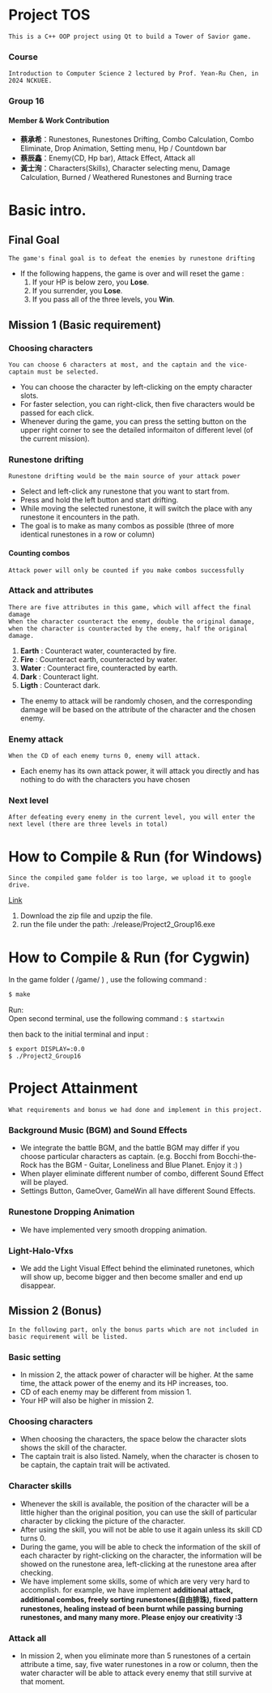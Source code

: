 # Project TOS
    This is a C++ OOP project using Qt to build a Tower of Savior game.

### Course
    Introduction to Computer Science 2 lectured by Prof. Yean-Ru Chen, in 2024 NCKUEE.

### Group 16
#### Member & Work Contribution
- **蔡承希**：Runestones, Runestones Drifting, Combo Calculation, Combo Eliminate, Drop Animation, Setting menu, Hp / Countdown bar
- **蔡辰鑫**：Enemy(CD, Hp bar), Attack Effect, Attack all
- **黃士洵**：Characters(Skills), Character selecting menu, Damage Calculation, Burned / Weathered Runestones and Burning trace

# Basic intro.

## Final Goal
    The game's final goal is to defeat the enemies by runestone drifting
- If the following happens, the game is over and will reset the game : 
    1. If your HP is below zero, you **Lose**.
    2. If you surrender, you **Lose**.
    4. If you pass all of the three levels, you **Win**.

## Mission 1 (Basic requirement)
### Choosing characters
    You can choose 6 characters at most, and the captain and the vice-captain must be selected.
- You can choose the character by left-clicking on the empty character slots.
- For faster selection, you can right-click, then five characters would be passed for each click.
- Whenever during the game, you can press the setting button on the upper right corner to see the detailed informaiton of different level (of the current mission).

### Runestone drifting
    Runestone drifting would be the main source of your attack power
- Select and left-click any runestone that you want to start from.
- Press and hold the left button and start drifting.
- While moving the selected runestone, it will switch the place with any runestone it encounters in the path.
- The goal is to make as many combos as possible (three of more identical runestones in a row or column)

#### Counting combos
    Attack power will only be counted if you make combos successfully
    
### Attack and attributes
    There are five attributes in this game, which will affect the final damage
    When the character counteract the enemy, double the original damage, when the character is counteracted by the enemy, half the original damage.
1. **Earth** : Counteract water, counteracted by fire.
2. **Fire** : Counteract earth, counteracted by water.
3. **Water** : Counteract fire, counteracted by earth.
4. **Dark** : Counteract light.
5. **Ligth** : Counteract dark.
- The enemy to attack will be randomly chosen, and the corresponding damage will be based on the attribute of the character and the chosen enemy.

### Enemy attack
    When the CD of each enemy turns 0, enemy will attack.
- Each enemy has its own attack power, it will attack you directly and has nothing to do with the characters you have chosen

### Next level
    After defeating every enemy in the current level, you will enter the next level (there are three levels in total)

# How to Compile & Run (for Windows)
    Since the compiled game folder is too large, we upload it to google drive.
[Link](https://drive.google.com/file/d/15IZvc6v-RJ7daGYePPy4gHfH7QNXDGnL/view?usp=sharing)
1. Download the zip file and upzip the file.
2. run the file under the path: ./release/Project2_Group16.exe

# How to Compile & Run (for Cygwin)
In the game folder ( /game/ ) , use the following command :
```bash
$ make
```
Run:  
Open second terminal, use the following command :
```$ startxwin```

then back to the initial terminal and input :
```
$ export DISPLAY=:0.0
$ ./Project2_Group16
```


# Project Attainment
    What requirements and bonus we had done and implement in this project.

### Background Music (BGM) and Sound Effects
- We integrate the battle BGM, and the battle BGM may differ if you choose particular characters as captain.
    (e.g. Bocchi from Bocchi-the-Rock has the BGM - Guitar, Loneliness and Blue Planet. Enjoy it :) )
- When player eliminate different number of combo, different Sound Effect will be played.
- Settings Button, GameOver, GameWin all have different Sound Effects.

### Runestone Dropping Animation
- We have implemented very smooth dropping animation.

### Light-Halo-Vfxs
- We add the Light Visual Effect behind the eliminated runetones, which will show up, become bigger and then become smaller and end up disappear.

## Mission 2 (Bonus)
    In the following part, only the bonus parts which are not included in basic requirement will be listed.

### Basic setting
- In mission 2, the attack power of character will be higher. At the same time, the attack power of the enemy and its HP increases, too.
- CD of each enemy may be different from mission 1.
- Your HP will also be higher in mission 2.

### Choosing characters
- When choosing the characters, the space below the character slots shows the skill of the character.
- The captain trait is also listed. Namely, when the character is chosen to be captain, the captain trait will be activated.

### Character skills
- Whenever the skill is available, the position of the character will be a little higher than the original position, you can use the skill of particular character by clicking the picture of the character.
- After using the skill, you will not be able to use it again unless its skill CD turns 0.
- During the game, you will be able to check the information of the skill of each character by right-clicking on the character, the information will be showed on the runestone area, left-clicking at the runestone area after checking.
- We have implement some skills, some of which are very very hard to accomplish. for example, we have implement **additional attack, additional combos, freely sorting runestones(自由排珠), fixed pattern runestones, healing instead of been burnt while passing burning runestones, and many many more. Please enjoy our creativity :3**

### Attack all
- In mission 2, when you eliminate more than 5 runestones of a certain attribute a time, say, five water runestones in a row or column, then the water character will be able to attack every enemy that still survive at that moment.
  




